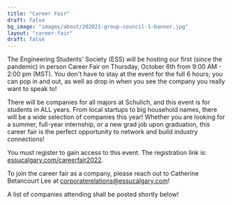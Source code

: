 ```yaml
---
title: "Career Fair"
draft: false
bg_image: "images/about/202021-group-council-1-banner.jpg"
layout: "career-fair"
draft: false
---
```


The Engineering Students' Society (ESS) will be hosting our first (since the pandemic) in person Career Fair on Thursday, October 6th from 9:00 AM - 2:00 pm (MST). You don't have to stay at the event for the full 6 hours; you can pop in and out, as well as drop in when you see the company you really want to speak to!

There will be companies for all majors at Schulich, and this event is for students in ALL years. From local startups to big household names, there will be a wide selection of companies this year! Whether you are looking for a summer, full-year internship, or a new grad job upon graduation, this career fair is the perfect opportunity to network and build industry connections!

You must register to gain access to this event. The registration link is: [essucalgary.com/careerfair2022](https://essucalgary.com/careerfair2022).

To join the career fair as a company, please reach out to Catherine Betancourt Lee at [corporaterelations@essucalgary.com](mailto:corporaterelations@essucalgary.com)!

A list of companies attending shall be posted shortly below!
